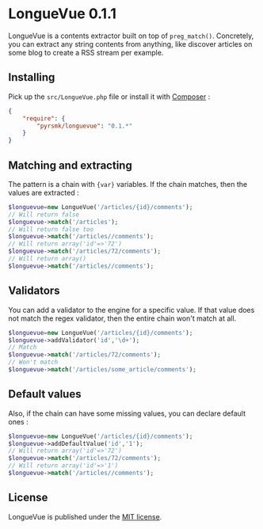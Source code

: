 LongueVue 0.1.1
===============

LongueVue is a contents extractor built on top of `preg_match()`. Concretely, you can extract any string contents from anything, like discover articles on some blog to create a RSS stream per example.

Installing
----------

Pick up the `src/LongueVue.php` file or install it with [Composer](https://getcomposer.org/) :

```json
{
    "require": {
        "pyrsmk/longuevue": "0.1.*"
    }
}
```

Matching and extracting
-----------------------

The pattern is a chain with `{var}` variables. If the chain matches, then the values are extracted :

```php
$longuevue=new LongueVue('/articles/{id}/comments');
// Will return false
$longuevue->match('/articles');
// Will return false too
$longuevue->match('/articles//comments');
// Will return array('id'=>'72')
$longuevue->match('/articles/72/comments');
// Will return array()
$longuevue->match('/articles//comments');
```

Validators
----------

You can add a validator to the engine for a specific value. If that value does not match the regex validator, then the entire chain won't match at all.

```php
$longuevue=new LongueVue('/articles/{id}/comments');
$longuevue->addValidator('id','\d+');
// Match
$longuevue->match('/articles/72/comments');
// Won't match
$longuevue->match('/articles/some_article/comments');
```

Default values
--------------

Also, if the chain can have some missing values, you can declare default ones :

```php
$longuevue=new LongueVue('/articles/{id}/comments');
$longuevue->addDefaultValue('id','1');
// Will return array('id'=>'72')
$longuevue->match('/articles/72/comments');
// Will return array('id'=>'1')
$longuevue->match('/articles//comments');
```

License
-------

LongueVue is published under the [MIT license](http://dreamysource.mit-license.org).
